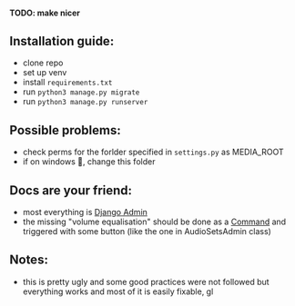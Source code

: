 #### TODO: make nicer

## Installation guide:
- clone repo
- set up venv
- install `requirements.txt`
- run `python3 manage.py migrate`
- run `python3 manage.py runserver`

## Possible problems:
- check perms for the forlder specified in `settings.py` as MEDIA_ROOT
- if on windows 🤮, change this folder

## Docs are your friend:
- most everything is [Django Admin](https://docs.djangoproject.com/en/5.1/ref/contrib/admin/)
- the missing "volume equalisation" should be done as a [Command](https://docs.djangoproject.com/en/5.1/howto/custom-management-commands/) and triggered with some button (like the one in AudioSetsAdmin class)

## Notes:
- this is pretty ugly and some good practices were not followed but everything works and most of it is easily fixable, gl
